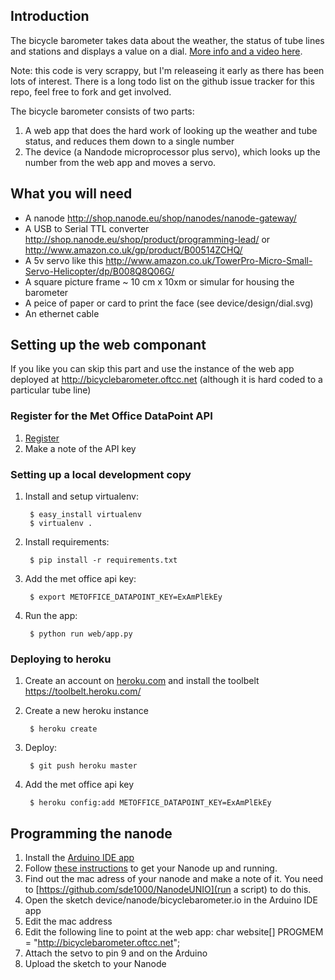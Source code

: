 ## Introduction

The bicycle barometer takes data about the weather, the status of tube lines and stations and displays a value on a dial. [More info and a video here](http://blog.oftcc.net/post/39219681688/the-bicycle-barometer-takes-data-about-the).

Note: this code is very scrappy, but I'm releaseing it early as there has been lots of interest. There is a long todo list on the github issue tracker for this repo, feel free to fork and get involved.

The bicycle barometer consists of two parts:

1. A web app that does the hard work of looking up the weather and tube status, and reduces them down to a single number
2. The device (a Nandode microprocessor plus servo), which looks up the number from the web app and moves a servo.

## What you will need
 * A nanode http://shop.nanode.eu/shop/nanodes/nanode-gateway/
 * A USB to Serial TTL converter http://shop.nanode.eu/shop/product/programming-lead/ or  http://www.amazon.co.uk/gp/product/B00514ZCHQ/
 * A 5v servo like this http://www.amazon.co.uk/TowerPro-Micro-Small-Servo-Helicopter/dp/B008Q8Q06G/
 * A square picture frame ~ 10 cm x 10xm or simular for housing the barometer
 * A peice of paper or card to print the face (see device/design/dial.svg)
 * An ethernet cable

## Setting up the web componant

If you like you can skip this part and use the instance of the web app deployed at http://bicyclebarometer.oftcc.net (although it is hard coded to a particular tube line)

### Register for the Met Office DataPoint API
1. [Register](https://register.metoffice.gov.uk/WaveRegistrationClient/public/register.do?service=datapoint)
2. Make a note of the API key

### Setting up a local development copy
1. Install and setup virtualenv:

        $ easy_install virtualenv
        $ virtualenv .
2. Install requirements:

        $ pip install -r requirements.txt
3. Add the met office api key:

        $ export METOFFICE_DATAPOINT_KEY=ExAmPlEkEy
4. Run the app:

        $ python run web/app.py

### Deploying to heroku
1. Create an account on [heroku.com](http://heroku.com) and install the toolbelt https://toolbelt.heroku.com/
2. Create a new heroku instance

        $ heroku create
3. Deploy:

        $ git push heroku master
4. Add the met office api key

        $ heroku config:add METOFFICE_DATAPOINT_KEY=ExAmPlEkEy

## Programming the nanode
1. Install the [Arduino IDE app](http://arduino.cc/en/main/software)
2. Follow [these instructions](http://wiki.london.hackspace.org.uk/view/Project:Nanode/Applications) to get your Nanode up and running.
3. Find out the mac adress of your nanode and make a note of it. You need to [https://github.com/sde1000/NanodeUNIO](run a script) to do this.
4. Open the sketch device/nanode/bicyclebarometer.io in the Arduino IDE app
5. Edit the mac address
6. Edit the following line to point at the web app:
	char website[] PROGMEM = "http://bicyclebarometer.oftcc.net";
7. Attach the setvo to pin 9 and  on the Arduino
7. Upload the sketch to your Nanode



 